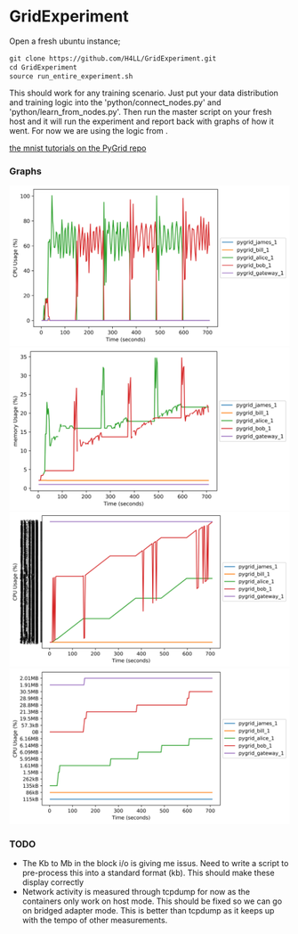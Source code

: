 # GridExperiment

Open a fresh ubuntu instance;

```
git clone https://github.com/H4LL/GridExperiment.git
cd GridExperiment
source run_entire_experiment.sh
```

This should work for any training scenario. Just put your data distribution and training logic into the 'python/connect_nodes.py' and 'python/learn_from_nodes.py'. Then run the master script on your fresh host and it will run the experiment and report back with graphs of how it went. For now we are using the logic from .

[the mnist tutorials on the PyGrid repo](https://github.com/OpenMined/PyGrid/tree/dev/examples/experimental/mnist_federated_example)

### Graphs

![CPU Usage](results/graphs/CPU_usage.png)
![memory Usage](results/graphs/memory_usage.png)
![BlockO Usage](results/graphs/BlockO_usage.png)
![BlockI Usage](results/graphs/BlockIN.png)

### TODO

- The Kb to Mb in the block i/o  is giving me issus. Need to write a script to pre-process this into a standard format (kb). This should make these display correctly
- Network activity is measured through tcpdump for now as the containers only work on host mode. This should be fixed so we can go on bridged adapter mode. This is better than tcpdump as it keeps up with the tempo of other measurements.
